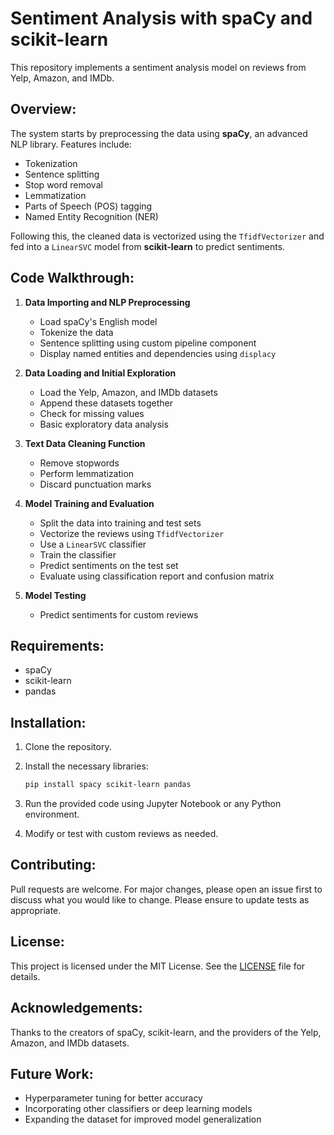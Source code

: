 # Sentiment Analysis with spaCy and scikit-learn

This repository implements a sentiment analysis model on reviews from Yelp, Amazon, and IMDb.

## Overview:

The system starts by preprocessing the data using **spaCy**, an advanced NLP library. Features include:
- Tokenization
- Sentence splitting
- Stop word removal
- Lemmatization
- Parts of Speech (POS) tagging
- Named Entity Recognition (NER)

Following this, the cleaned data is vectorized using the `TfidfVectorizer` and fed into a `LinearSVC` model from **scikit-learn** to predict sentiments.

## Code Walkthrough:

1. **Data Importing and NLP Preprocessing**
    - Load spaCy's English model
    - Tokenize the data
    - Sentence splitting using custom pipeline component
    - Display named entities and dependencies using `displacy`

2. **Data Loading and Initial Exploration**
    - Load the Yelp, Amazon, and IMDb datasets
    - Append these datasets together
    - Check for missing values
    - Basic exploratory data analysis

3. **Text Data Cleaning Function**
    - Remove stopwords
    - Perform lemmatization
    - Discard punctuation marks

4. **Model Training and Evaluation**
    - Split the data into training and test sets
    - Vectorize the reviews using `TfidfVectorizer`
    - Use a `LinearSVC` classifier
    - Train the classifier
    - Predict sentiments on the test set
    - Evaluate using classification report and confusion matrix

5. **Model Testing**
    - Predict sentiments for custom reviews

## Requirements:

- spaCy
- scikit-learn
- pandas

## Installation:

1. Clone the repository.
2. Install the necessary libraries:
   ```bash
   pip install spacy scikit-learn pandas
   ```

3. Run the provided code using Jupyter Notebook or any Python environment.
4. Modify or test with custom reviews as needed.

## Contributing:

Pull requests are welcome. For major changes, please open an issue first to discuss what you would like to change. Please ensure to update tests as appropriate.

## License:

This project is licensed under the MIT License. See the [LICENSE](LICENSE) file for details.

## Acknowledgements:

Thanks to the creators of spaCy, scikit-learn, and the providers of the Yelp, Amazon, and IMDb datasets.

## Future Work:

- Hyperparameter tuning for better accuracy
- Incorporating other classifiers or deep learning models
- Expanding the dataset for improved model generalization

